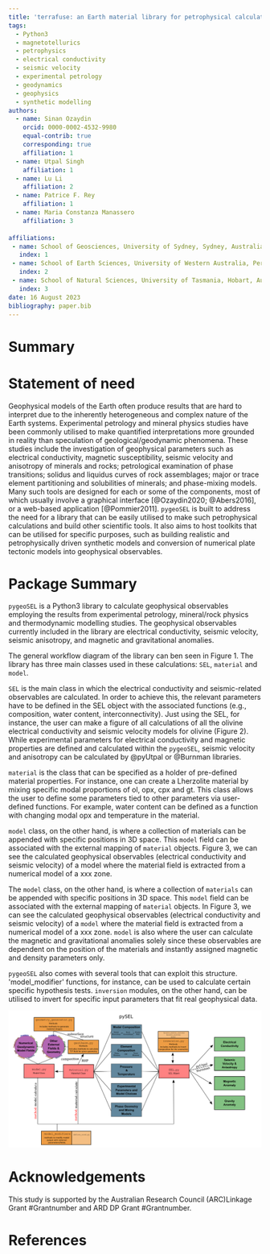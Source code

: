 ```yaml
---
title: 'terrafuse: an Earth material library for petrophysical calculations and synthetic modelling of Earth systems.'
tags:
  - Python3
  - magnetotellurics
  - petrophysics
  - electrical conductivity
  - seismic velocity
  - experimental petrology
  - geodynamics
  - geophysics
  - synthetic modelling
authors:
  - name: Sinan Ozaydin
    orcid: 0000-0002-4532-9980
    equal-contrib: true
    corresponding: true 
    affiliation: 1 
  - name: Utpal Singh
    affiliation: 1
  - name: Lu Li
    affiliation: 2
  - name: Patrice F. Rey
    affiliation: 1
  - name: Maria Constanza Manassero
    affiliation: 3

affiliations:
 - name: School of Geosciences, University of Sydney, Sydney, Australia.
   index: 1
 - name: School of Earth Sciences, University of Western Australia, Perth, Australia.
   index: 2
 - name: School of Natural Sciences, University of Tasmania, Hobart, Australia.
   index: 3
date: 16 August 2023
bibliography: paper.bib
---
```


# Summary

# Statement of need
Geophysical models of the Earth often produce results that are hard to interpret due to the inherently heterogeneous and complex nature of the Earth systems. Experimental petrology and mineral physics studies have been commonly utilised to make quantified interpretations more grounded in reality than speculation of geological/geodynamic phenomena. These studies include the investigation of geophysical parameters such as electrical conductivity, magnetic susceptibility, seismic velocity and anisotropy of minerals and rocks; petrological examination of phase transitions; solidus and liquidus curves of rock assemblages; major or trace element partitioning and solubilities of minerals; and phase-mixing models. Many such tools are designed for each or some of the components, most of which usually involve a graphical interface [@Ozaydin2020; @Abers2016], or a web-based application [@Pommier2011]. `pygeoSEL` is built to address the need for a library that can be easily utilised to make such petrophysical calculations and build other scientific tools. It also aims to host toolkits that can be utilised for specific purposes, such as building realistic and petrophysically driven synthetic models and conversion of numerical plate tectonic models into geophysical observables. 

# Package Summary

`pygeoSEL` is a Python3 library to calculate geophysical observables employing the results from experimental petrology, mineral/rock physics and thermodynamic modelling studies. The geophysical observables currently included in the library are electrical conductivity, seismic velocity, seismic anisotropy, and magnetic and gravitational anomalies.

The general workflow diagram of the library can ben seen in Figure 1. The library has three main classes used in these calculations: `SEL`, `material` and `model`. 

`SEL` is the main class in which the electrical conductivity and seismic-related observables are calculated. In order to achieve this, the relevant parameters have to be defined in the SEL object with the associated functions (e.g., composition, water content, interconnectivity). Just using the SEL, for instance, the user can make a figure of all calculations of all the olivine electrical conductivity and seismic velocity models for olivine (Figure 2). While experimental parameters for electrical conductivity and magnetic properties are defined and calculated within the `pygeoSEL`, seismic velocity and anisotropy can be calculated by @pyUtpal or @Burnman libraries.

`material` is the class that can be specified as a holder of pre-defined material properties. For instance, one can create a Lherzolite material by mixing specific modal proportions of ol, opx, cpx and gt. This class allows the user to define some parameters tied to other parameters via user-defined functions. For example, water content can be defined as a function with changing modal opx and temperature in the material.

`model` class, on the other hand, is where a collection of materials can be appended with specific positions in 3D space. This `model` field can be associated with the external mapping of `material` objects. Figure 3, we can see the calculated geophysical observables (electrical conductivity and seismic velocity) of a model where the material field is extracted from a numerical model of a xxx zone.

The `model` class, on the other hand, is where a collection of `materials`  can be appended with specific positions in 3D space. This `model` field can be associated with the external mapping of `material` objects. In Figure 3, we can see the calculated geophysical observables (electrical conductivity and seismic velocity) of a `model` where the material field is extracted from a numerical model of a xxx zone. `model` is also where the user can calculate the magnetic and gravitational anomalies solely since these observables are dependent on the position of the materials and instantly assigned magnetic and density parameters only. 

`pygeoSEL` also comes with several tools that can exploit this structure. 'model_modifier' functions, for instance, can be used to calculate certain specific hypothesis tests. `inversion` modules, on the other hand, can be utilised to invert for specific input parameters that fit real geophysical data.

![Workflow Chart for pygeoSEL \label{fig:pygeoselwf}](SEL/docs/figures/pySEL_workflow.png)

# Acknowledgements
This study is supported by the Australian Research Council (ARC)Linkage Grant #Grantnumber and ARD DP Grant #Grantnumber. 

# References